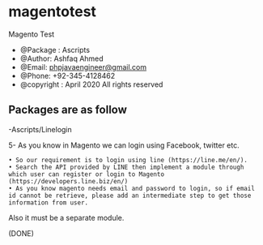 # magentotest
Magento Test 
 

 * @Package : Ascripts
 * @Author: Ashfaq Ahmed
 * @Email: phpjavaengineer@gmail.com
 * @Phone: +92-345-4128462
 * @copyright : April 2020 All rights reserved

Packages are as follow
----------------------------------------------------------------------------------------------------------
-Ascripts/Linelogin



5- As you know in Magento we can login using Facebook, twitter etc.

    • So our requirement is to login using line (https://line.me/en/). 
    • Search the API provided by LINE then implement a module through which user can register or login to Magento (https://developers.line.biz/en/)
    • As you know magento needs email and password to login, so if email id cannot be retrieve, please add an intermediate step to get those information from user. 
Also it must be a separate module.

(DONE)



